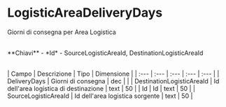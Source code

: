 # LogisticAreaDeliveryDays
Giorni di consegna per Area Logistica

<br>
**Chiavi**
- *Id*
- SourceLogisticAreaId, DestinationLogisticAreaId
<br><br>

| Campo | Descrizione | Tipo | Dimensione | 
| :--- | :--- | :--- | :--- | :--- |
| DeliveryDays | Giorni di consegna | dec |  |
| DestinationLogisticAreaId | Id dell'area logistica di destinazione | text | 50 |
| Id | Id | text | 50 |
| SourceLogisticAreaId | Id dell'area logistica sorgente | text | 50 |

